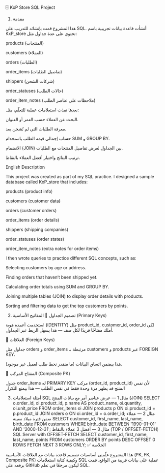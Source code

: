 🗄️ KxP Store SQL Project
1) مقدمة

هذا المشروع قمت بإنشائه للتدريب على SQL.
أنشأت قاعدة بيانات تجريبية باسم KxP_store تحتوي على عدة جداول مثل:

products (المنتجات)

customers (العملاء)

orders (الطلبات)

order_items (تفاصيل الطلبات)

shippers (شركات الشحن)

order_statuses (حالات الطلب)

order_item_notes (ملاحظات على عناصر الطلب)

بعدها نفذت استعلامات عملية للتعلّم، مثل:

البحث عن العملاء حسب العمر أو العنوان.

معرفة الطلبات التي لم تُشحن بعد.

حساب إجمالي قيمة الطلب باستخدام SUM و GROUP BY.

الانضمام (JOIN) بين الجداول لعرض تفاصيل المنتجات مع الطلبات.

ترتيب النتائج واختيار أفضل العملاء بالنقاط.

 English Description

This project was created as part of my SQL practice.
I designed a sample database called KxP_store that includes:

products (product info)

customers (customer data)

orders (customer orders)

order_items (order details)

shippers (shipping companies)

order_statuses (order states)

order_item_notes (extra notes for order items)

I then wrote queries to practice different SQL concepts, such as:

Selecting customers by age or address.

Finding orders that haven’t been shipped yet.

Calculating order totals using SUM and GROUP BY.

Joining multiple tables (JOIN) to display order details with products.

Sorting and filtering data to get the top customers by points.

2) تصميم الجداول
🔑 المفاتيح الأساسية (Primary Keys)

استخدمت أعمدة هوية (IDENTITY) مثل product_id, customer_id, order_id لكي أملك مفتاحًا فريدًا لكل صف — هذا يسهل الربط عبر الجداول.

🔗 العلاقات (Foreign Keys)

جداول مثل orders و order_items مرتبطة بـ customers و products عبر FOREIGN KEY.

هذا بيضمن اتساق البيانات (ما منقدر نحط طلب لعميل غير موجود).

🧩 المفتاح المركب (Composite PK)

جدول order_items له PRIMARY KEY مركب (order_id, product_id) لأن نفس المنتج قد يظهر مرة وحدة فقط في نفس الطلب — هذا بيمنع التكرار

3) أمثلة استعلامات SQL
مثال 1 — عرض عناصر أمر مع بيانات المنتج (JOIN)
SELECT o.order_id,
       oi.product_id,
       p.name AS product_name,
       oi.quantity,
       oi.unit_price
FROM order_items oi
JOIN products p ON oi.product_id = p.product_id
JOIN orders o ON oi.order_id = o.order_id;
مثال 2 — عملاء ضمن فترة ميلاد معينة
SELECT customer_id, first_name, last_name, birth_date
FROM customers
WHERE birth_date BETWEEN '1990-01-01' AND '2000-12-31';
مثال 3 — أفضل 3 عملاء بالنقاط (TOP / OFFSET-FETCH)
 SQL Server with OFFSET-FETCH
SELECT customer_id, first_name, last_name, points
FROM customers
ORDER BY points DESC
OFFSET 0 ROWS FETCH NEXT 3 ROWS ONLY;
✅ الخلاصة

هذا المشروع علّمني أساسيات تصميم قاعدة بيانات مع العلاقات الأساسية (PK, FK, Composite PK) وكيفية كتابة استعلامات SQL عملية على بيانات قريبة من الواقع.
قمت برفعه على GitHub ليكون مرجعًا في تعلم SQL.
